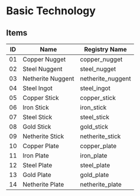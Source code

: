 # Basic Technology

## Items

|ID|Name|Registry Name|
|-|-|-|
|01|Copper Nugget|copper_nugget|
|02|Steel Nuggent|steel_nugget|
|03|Netherite Nuggent|netherite_nuggent|
|04|Steel Ingot|steel_ingot|
|05|Copper Stick|copper_stick|
|06|Iron Stick|iron_stick|
|07|Steel Stick|steel_stick|
|08|Gold Stick|gold_stick|
|09|Netherite Stick|netherite_stick|
|10|Copper Plate|copper_plate|
|11|Iron Plate|iron_plate|
|12|Steel Plate|steel_plate|
|13|Gold Plate|gold_plate|
|14|Netherite Plate|netherite_plate|
